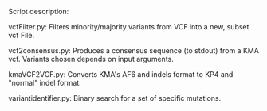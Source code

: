 Script description:

vcfFilter.py: Filters minority/majority variants from VCF into a new, subset vcf File.

vcf2consensus.py: Produces a consensus sequence (to stdout) from a KMA vcf. Variants chosen depends on input arguments.

kmaVCF2VCF.py: Converts KMA's AF6 and indels format to KP4 and "normal" indel format.

variantidentifier.py: Binary search for a set of specific mutations.